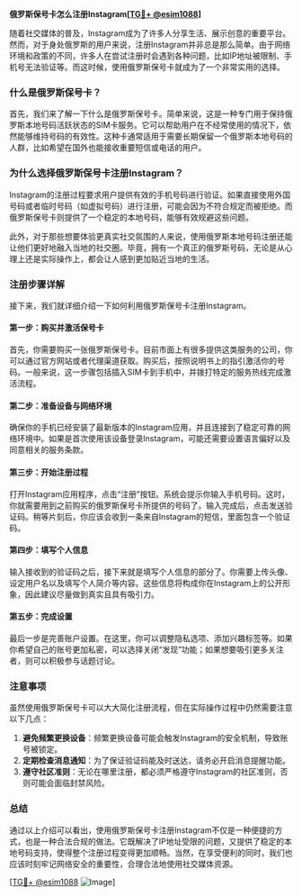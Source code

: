 **俄罗斯保号卡怎么注册Instagram[[TG💪+ @esim1088](https://t.me/s/esim1088)]**

随着社交媒体的普及，Instagram成为了许多人分享生活、展示创意的重要平台。然而，对于身处俄罗斯的用户来说，注册Instagram并非总是那么简单。由于网络环境和政策的不同，许多人在尝试注册时会遇到各种问题，比如IP地址被限制、手机号无法验证等。而这时候，使用俄罗斯保号卡就成为了一个非常实用的选择。

### 什么是俄罗斯保号卡？

首先，我们来了解一下什么是俄罗斯保号卡。简单来说，这是一种专门用于保持俄罗斯本地号码活跃状态的SIM卡服务。它可以帮助用户在不经常使用的情况下，依然能够维持号码的有效性。这种卡通常适用于需要长期保留一个俄罗斯本地号码的人群，比如希望在国外也能接收重要短信或电话的用户。

### 为什么选择俄罗斯保号卡注册Instagram？

Instagram的注册过程要求用户提供有效的手机号码进行验证。如果直接使用外国号码或者临时号码（如虚拟号码）进行注册，可能会因为不符合规定而被拒绝。而俄罗斯保号卡则提供了一个稳定的本地号码，能够有效规避这些问题。

此外，对于那些想要体验更真实社交氛围的人来说，使用俄罗斯本地号码注册还能让他们更好地融入当地的社交圈。毕竟，拥有一个真正的俄罗斯号码，无论是从心理上还是实际操作上，都会让人感到更加贴近当地的生活。

### 注册步骤详解

接下来，我们就详细介绍一下如何利用俄罗斯保号卡注册Instagram。

#### 第一步：购买并激活保号卡

首先，你需要购买一张俄罗斯保号卡。目前市面上有很多提供这类服务的公司，你可以通过官方网站或者代理渠道获取。购买后，按照说明书上的指引激活你的号码。一般来说，这一步骤包括插入SIM卡到手机中，并拨打特定的服务热线完成激活流程。

#### 第二步：准备设备与网络环境

确保你的手机已经安装了最新版本的Instagram应用，并且连接到了稳定可靠的网络环境中。如果是首次使用该设备登录Instagram，可能还需要设置语言偏好以及同意相关的服务条款。

#### 第三步：开始注册过程

打开Instagram应用程序，点击“注册”按钮。系统会提示你输入手机号码。这时，你就需要用到之前购买的俄罗斯保号卡所提供的号码了。输入完成后，点击发送验证码。稍等片刻后，你应该会收到一条来自Instagram的短信，里面包含一个验证码。

#### 第四步：填写个人信息

输入接收到的验证码之后，接下来就是填写个人信息的部分了。你需要上传头像、设定用户名以及填写个人简介等内容。这些信息将构成你在Instagram上的公开形象，因此建议尽量做到真实且具有吸引力。

#### 第五步：完成设置

最后一步是完善账户设置。在这里，你可以调整隐私选项、添加兴趣标签等。如果你希望自己的账号更加私密，可以选择关闭“发现”功能；如果想要吸引更多关注者，则可以积极参与话题讨论。

### 注意事项

虽然使用俄罗斯保号卡可以大大简化注册流程，但在实际操作过程中仍然需要注意以下几点：

1. **避免频繁更换设备**：频繁更换设备可能会触发Instagram的安全机制，导致账号被锁定。
2. **定期检查消息通知**：为了保证验证码能及时送达，请务必开启消息提醒功能。
3. **遵守社区准则**：无论在哪里注册，都必须严格遵守Instagram的社区准则，否则可能会面临封禁风险。

### 总结

通过以上介绍可以看出，使用俄罗斯保号卡注册Instagram不仅是一种便捷的方式，也是一种合法合规的做法。它既解决了IP地址受限的问题，又提供了稳定的本地号码支持，使得整个注册过程变得更加顺畅。当然，在享受便利的同时，我们也应该时刻牢记网络安全的重要性，合理合法地使用社交媒体资源。

[[TG💪+ @esim1088](https://t.me/s/esim1088) ![Image](https://i.postimg.cc/4NQfJmqS/Snipaste-2025-05-13-00-14-12.png)]